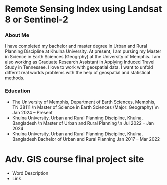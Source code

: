 # Remote Sensing Index using Landsat 8 or Sentinel-2

### About Me
I have completed my bachelor and master degree in Urban and Rural Planning Discipline at Khulna University. At present, I am pursing my Master in Science in Earth Sciences (Geogrphy) at the University of Memphis. I am also working as Graduate Research Assistant in Applying Induced Travel Study in Tennessee. I love to work with geospatial data. I want to unfold differnt real worlds problems with the help of geospatial and statistical methods.

### Education
- The University of Memphis, Department of Earth Sciences, Memphis, TN 38111 \n
  Master of Science in Earth Sciences (Major: Geography) \n
  Jan 2024 – Present
- Khulna University, Urban and Rural Planning Discipline, Khulna, Bangladesh \n
  Master of Urban and Rural Planning \n
  Jul 2022 – Jan 2024
- Khulna University, Urban and Rural Planning Discipline, Khulna, Bangladesh
  Bachelor of Urban and Rural Planning
  Jan 2017 – Mar 2022

# Adv. GIS course final project site
- Word Description
- Link
